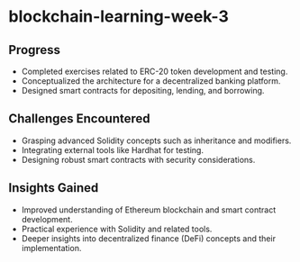 # blockchain-learning-week-3
## Progress

- Completed exercises related to ERC-20 token development and testing.
- Conceptualized the architecture for a decentralized banking platform.
- Designed smart contracts for depositing, lending, and borrowing.

## Challenges Encountered

- Grasping advanced Solidity concepts such as inheritance and modifiers.
- Integrating external tools like Hardhat for testing.
- Designing robust smart contracts with security considerations.

## Insights Gained

- Improved understanding of Ethereum blockchain and smart contract development.
- Practical experience with Solidity and related tools.
- Deeper insights into decentralized finance (DeFi) concepts and their implementation.
